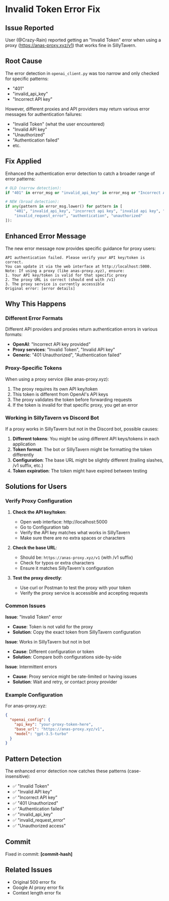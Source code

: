# Invalid Token Error Fix

## Issue Reported

User (@Crazy-Rain) reported getting an "Invalid Token" error when using a proxy (https://anas-proxy.xyz/v1) that works fine in SillyTavern.

## Root Cause

The error detection in `openai_client.py` was too narrow and only checked for specific patterns:
- "401"
- "invalid_api_key"
- "Incorrect API key"

However, different proxies and API providers may return various error messages for authentication failures:
- "Invalid Token" (what the user encountered)
- "Invalid API key"
- "Unauthorized"
- "Authentication failed"
- etc.

## Fix Applied

Enhanced the authentication error detection to catch a broader range of error patterns:

```python
# OLD (narrow detection):
if "401" in error_msg or "invalid_api_key" in error_msg or "Incorrect API key" in error_msg:

# NEW (broad detection):
if any(pattern in error_msg.lower() for pattern in [
    "401", "invalid_api_key", "incorrect api key", "invalid api key", "invalid token", 
    "invalid_request_error", "authentication", "unauthorized"
]):
```

## Enhanced Error Message

The new error message now provides specific guidance for proxy users:

```
API authentication failed. Please verify your API key/token is correct.
You can update it via the web interface at http://localhost:5000.
Note: If using a proxy (like anas-proxy.xyz), ensure:
1. Your API key/token is valid for that specific proxy
2. The proxy URL is correct (should end with /v1)
3. The proxy service is currently accessible
Original error: [error details]
```

## Why This Happens

### Different Error Formats

Different API providers and proxies return authentication errors in various formats:

- **OpenAI**: "Incorrect API key provided"
- **Proxy services**: "Invalid Token", "Invalid API key"
- **Generic**: "401 Unauthorized", "Authentication failed"

### Proxy-Specific Tokens

When using a proxy service (like anas-proxy.xyz):
1. The proxy requires its own API key/token
2. This token is different from OpenAI's API keys
3. The proxy validates the token before forwarding requests
4. If the token is invalid for that specific proxy, you get an error

### Working in SillyTavern vs Discord Bot

If a proxy works in SillyTavern but not in the Discord bot, possible causes:

1. **Different tokens**: You might be using different API keys/tokens in each application
2. **Token format**: The bot or SillyTavern might be formatting the token differently
3. **Configuration**: The base URL might be slightly different (trailing slashes, /v1 suffix, etc.)
4. **Token expiration**: The token might have expired between testing

## Solutions for Users

### Verify Proxy Configuration

1. **Check the API key/token**:
   - Open web interface: http://localhost:5000
   - Go to Configuration tab
   - Verify the API key matches what works in SillyTavern
   - Make sure there are no extra spaces or characters

2. **Check the base URL**:
   - Should be: `https://anas-proxy.xyz/v1` (with /v1 suffix)
   - Check for typos or extra characters
   - Ensure it matches SillyTavern's configuration

3. **Test the proxy directly**:
   - Use curl or Postman to test the proxy with your token
   - Verify the proxy service is accessible and accepting requests

### Common Issues

**Issue**: "Invalid Token" error
- **Cause**: Token is not valid for the proxy
- **Solution**: Copy the exact token from SillyTavern configuration

**Issue**: Works in SillyTavern but not in bot
- **Cause**: Different configuration or token
- **Solution**: Compare both configurations side-by-side

**Issue**: Intermittent errors
- **Cause**: Proxy service might be rate-limited or having issues
- **Solution**: Wait and retry, or contact proxy provider

### Example Configuration

For anas-proxy.xyz:
```json
{
  "openai_config": {
    "api_key": "your-proxy-token-here",
    "base_url": "https://anas-proxy.xyz/v1",
    "model": "gpt-3.5-turbo"
  }
}
```

## Pattern Detection

The enhanced error detection now catches these patterns (case-insensitive):

- ✅ "Invalid Token"
- ✅ "Invalid API key"
- ✅ "Incorrect API key"
- ✅ "401 Unauthorized"
- ✅ "Authentication failed"
- ✅ "invalid_api_key"
- ✅ "invalid_request_error"
- ✅ "Unauthorized access"

## Commit

Fixed in commit: **[commit-hash]**

## Related Issues

- Original 500 error fix
- Google AI proxy error fix
- Context length error fix
